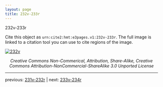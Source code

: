 ```yaml
---
layout: page
title: 232v-233r
---
```


232v-233r

Cite this object as `urn:cite2:hmt:e3pages.v1:232v-233r`. The full image is linked to a citation tool you can use to cite regions of the image.

[![232v](http://www.homermultitext.org/iipsrv?IIIF=/project/homer/pyramidal/deepzoom/hmt/e3bifolio/v1/E3_232v_233r.tif/full/800,/0/default.jpg)](http://www.homermultitext.org/ict2/?urn=urn:cite2:hmt:e3bifolio.v1:E3_232v_233r) 

<p style="text-align: center; font-style: italic;">Creative Commons Non-Commerical, Attribution, Share-Alike, Creative Commons Attribution-NonCommercial-ShareAlike 3.0 Unported License</p>

---

previous: [231v-232r](../231v-232r/) | next: [233v-234r](../233v-234r/)